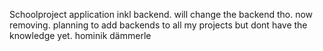 Schoolproject application inkl backend. will change the backend tho. now removing. planning to add backends to all my projects but dont have the knowledge yet.
hominik dämmerle